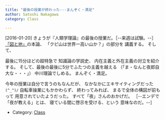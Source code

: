 ```yaml
---
title: "最後の授業が終わった---まんぞく・満足"
author: Satoshi Nakagawa
category: Class

---
```


[2016-01-20]  きょうが『人類学理論』の最後の授業だ。［--来週は試験。--］
[「図と地」](/~satoshi/anthrop/class/quotation/ground.html)の本論、
「クピ山は世界一高い山か？」の部分を
講義する。
そして、

最後に15分ほどの超特急で
知識論の学説史、
内在主義と外在主義の対立を紹介する。
そして、最後の最後に5分でふたつの主義を越える
（「ま・なんと夜郎自大な・・・」）
中川理論でしめる。
まんぞく・満足。

<!--more-->

 今年の授業は自分で言うのもなんだが、
なかなかにエキサイティングだった `(^_^)/`
自転車操業にもかかわらず、
終わってみれば、
まるで全体の構図が前もって
用意されていたようだった。
すべて「夜」さんのおかげだ。
［--エンデで「夜が教える」とは、
寝ている間に啓示を受ける、という
意味なのだ。--］

- Category: [Class](categories.html#Class)

